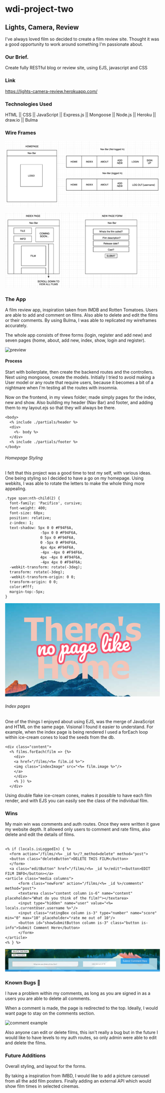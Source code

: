 # wdi-project-two

## Lights, Camera, Review

I've always loved film so decided to create a film review site. Thought it was a good opportunity to work around something I'm passionate about.

### Our Brief.

Create fully RESTful blog or review site, using EJS, javascript and CSS

### Link

https://lights-camera-review.herokuapp.com/

### Technologies Used

HTML || CSS || JavaScript || Express.js || Mongoose || Node.js || Heroku || draw.io || Bulma

### Wire Frames

![HomepageAndNavBar](screenshot/image.png)

![Index Page and New Form](screenshot/Index.png)

### The App

A film review app, inspiration taken from IMDB and Rotten Tomatoes. Users are able to add and comment on films. Also able to delete and edit the films or their comments. By using Bulma, I was able to replicated my wireframes accurately.

The whole app consists of three forms (login, register and add new) and seven pages (home, about, add new, index, show, login and register).

![preview](screenshot/Preview.gif)

#### Process

Start with boilerplate, then create the backend routes and the controllers. Next using mongoose, create the models. Initially I tried to avoid making a User model or any route that require users, because it becomes a bit of a nightmare when I'm testing all the routes with insomnia.

Now on the frontend, in my views folder; made simply pages for the index, new and show. Also building my header (Nav Bar) and footer, and adding them to my layout.ejs so that they will always be there.

```
<body>
  <% include ./partials/header %>
  <div>
    <%- body %>
  </div>
  <% include ./partials/footer %>
</body>
```

###### Homepage Styling

I felt that this project was a good time to test my self, with various ideas. One being styling so I decided to have a go on my homepage. Using webkits, I was able to rotate the letters to make the whole thing more appealing.

```
.type span:nth-child(2) {
  font-family: 'Pacifico', cursive;
  font-weight: 400;
  font-size: 60px;
  position: relative;
  z-index: 1;
  text-shadow: 5px 0 0 #F94F6A,
				-5px 0 0 #F94F6A,
				0 5px 0 #F94F6A,
				0 -5px 0 #F94F6A,
				4px 4px #F94F6A,
				-4px -4px 0 #F94F6A,
				4px -4px 0 #F94F6A,
				-4px 4px 0 #F94F6A;
  -webkit-transform: rotate(-3deg);
  transform: rotate(-3deg);
  -webkit-transform-origin: 0 0;
  transform-origin: 0 0;
  color:#fff;
  margin-top:-5px;
}

```

![homepage graphics](screenshot/Home.png)


###### Index pages

One of the things I enjoyed about using EJS, was the merge of JavaScript and HTML on the same page. Visional I found it easier to understand. For example, when the index page is being rendered I used a forEach loop within ice-cream cones to load the seeds from the db.

```
<div class="content">
  <% films.forEach(film => {%>
    <div>
    <a href="/films/<%= film.id %>">
    <img class="indexImage" src="<%= film.image %>"/>
    </a>
    </div>
    <% }) %>
  </div>
```

Using double flake ice-cream cones, makes it possible to have each film render, and with EJS you can easily see the class of the individual film.

### Wins

My main win was comments and auth routes. Once they were written it gave my website depth. It allowed only users to comment and rate films, also delete and edit the details of films.

```

<% if (locals.isLoggedIn) { %>
  <form action="/films/<%= _id %>/?_method=delete" method="post">
  <button class="deleteButton">DELETE THIS FILM</button>
  </form>
  <a class="editButton" href="/films/<%= _id %>/edit"><button>EDIT FILM INFO</button></a>
<article class="media columns">
      <form class="newForm" action="/films/<%= _id %>/comments" method="post">
      <textarea class="content column is-6" name="content" placeholder="What do you think of the film?"></textarea>
      <input type="hidden" name="user" value="<%= locals.currentUser.username %>"/>
      <input class="ratingBox column is-3" type="number" name="score" min="0" max="10" placeholder="rate me out of 10"/>
      <button id="showSubmitButton column is-3" class="button is-info">Submit Comment Here</button>
      </form>
</article>
<% } %>

```

![comments](screenshot/comments.png)


### Known Bugs 🐛

I have a problem within my comments, as long as you are signed in as a users you are able to delete all comments.

When a comment is made, the page is redirected to the top. Ideally, I would want page to stay on the comments section.

![comment example](screenshot/commentproject2.gif)

Also anyone can edit or delete films, this isn't really a bug but in the future I would like to have levels to my auth routes, so only admin were able to edit and delete the films.

### Future Additions

Overall styling, and layout for the forms.

By taking a inspiration from IMBD, I would like to add a picture carousel from all the add film posters. Finally adding an external API which would show film times in selected cinemas.
